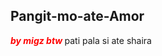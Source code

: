 <html>
<head>
<title>eye_sight_test.exe</title>
</head>
<body>
<h2><font face=verdana">Pangit-mo-ate-Amor</h2></font
<d1>
<dt><font color="red"><b><i>by migz btw
</i></b></font>pati pala si ate shaira
</body>
</html>
